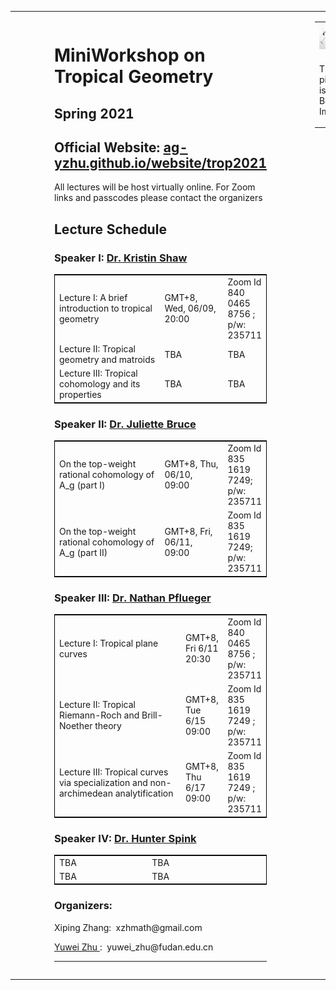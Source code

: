 

<table width="100%" height="100%" cellspacing="0" cellpadding="0" border="0">
<tr>
<td style="padding: 1em 5em 1em 5em" valign="top" width="800">

<h1>
MiniWorkshop on Tropical Geometry
</h1>
<h2>
Spring 2021
</h2>
<h2>
Official Website: 
 <a href="ag-yzhu.github.io/website/trop2021"> ag-yzhu.github.io/website/trop2021 </a> 
</h2>
<p>
All lectures will be host virtually online. For Zoom links and passcodes please contact the organizers
</p>
 
 

<h2>
Lecture Schedule
</h2>

<h3>
 Speaker I: <a href="https://www.mn.uio.no/math/english/people/aca/krisshaw/"> Dr. Kristin Shaw </a> 
 </h3>
<table width="50%" cellspacing="1" cellpadding="1" border="0" style="border-width: 1px; border-color:#000000; border-style: solid;">
<tr><td width="50%">Lecture I: A brief introduction to tropical geometry  </td> <td width="30%">    GMT+8, Wed, 06/09, 20:00  </td> <td width="20%">  Zoom Id 840 0465 8756 ; p/w: 235711   </td>  </tr>
<tr><td width="50%">Lecture II: Tropical geometry and matroids   </td>  <td width="30%">  TBA  </td> <td width="20%">   TBA    </td></tr>
<tr><td width="50%">Lecture III: Tropical cohomology and its properties  </td>   <td width="30%">  TBA   </td> <td width="20%">     TBA  </td></tr>
</table>
 
<h3>
 Speaker II: <a href="https://juliettebruce.github.io/"> Dr. Juliette Bruce </a> 
 </h3>
<table width="50%" cellspacing="1" cellpadding="1" border="0" style="border-width: 1px; border-color:#000000; border-style: solid;">
<tr><td width="50%">On the top-weight rational cohomology of A_g (part I)</td> <td width="30%">GMT+8, Thu, 06/10, 09:00 </td> <td width="20%">Zoom Id  835 1619 7249; p/w: 235711 </td> </tr>
<tr><td width="50%">On the top-weight rational cohomology of A_g (part II)</td> <td width="30%"> GMT+8, Fri, 06/11, 09:00 </td> <td width="20%">Zoom Id  835 1619 7249; p/w: 235711 </td></tr>
</table>
 
 <h3>
 Speaker III: <a href="https://npflueger.github.io//"> Dr. Nathan Pflueger </a> 
 </h3>
<table width="60%" cellspacing="1" cellpadding="1" border="0" style="border-width: 1px; border-color:#000000; border-style: solid;">
<tr><td width="60%">Lecture I:  Tropical plane curves </td> <td width="20%">    GMT+8, Fri 6/11 20:30  </td> <td width="20%">  Zoom Id 840 0465 8756 ; p/w: 235711  </td> </tr>
<tr><td width="60%">Lecture II: Tropical Riemann-Roch and Brill-Noether theory </td> <td width="20%"> GMT+8, Tue  6/15 09:00 </td> <td width="20%">  Zoom Id 835 1619 7249 ; p/w: 235711 </td> </tr>
<tr><td width="50%">Lecture III: Tropical curves via specialization and non-archimedean analytification </td><td width="20%"> GMT+8, Thu  6/17 09:00 </td><td width="20%"> Zoom Id 835 1619 7249 ; p/w: 235711 </td> </tr>
</table>

<h3>
 Speaker IV: <a href="https://math.stanford.edu/~hspink/"> Dr. Hunter Spink </a> 
 </h3>
<table width="70%" cellspacing="1" cellpadding="1" border="0" style="border-width: 1px; border-color:#000000; border-style: solid;">
<tr><td width="45%">TBA</td> <td width="10%"> TBA     </td> <td width="30%">     </td> <td width="25%">       </td></tr>
<tr><td width="45%">TBA</td> <td width="10%"> TBA     </td> <td width="30%">     </td> <td width="30%">       </td></tr>
</table>

 
<h3>
Organizers: 
</h3>
<p>
Xiping Zhang:&nbsp  xzhmath@gmail.com
</p>
<p>
 <a href="https://ag-yzhu.github.io/"> Yuwei Zhu </a>:&nbsp  yuwei_zhu@fudan.edu.cn
</p>
<hr>

<td  width="500" style = "vertical-align: top">

<table width="500" cellspacing="0" cellpadding="0" border="0">
<tr><td colspan="6"><img src="tropicalpic.png" width="500"></td></tr>
 <tr><td colspan="6"><p>This picture is from Bing Image</p> </td></tr>
</table>
&nbsp;

</td>
</tr>


</table>
